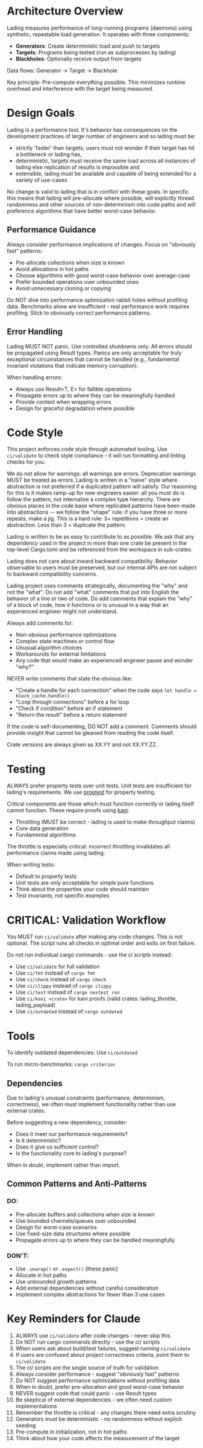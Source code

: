 # Architecture Overview

Lading measures performance of long-running programs (daemons) using synthetic,
repeatable load generation. It operates with three components:

- **Generators**: Create deterministic load and push to targets
- **Targets**: Programs being tested (run as subprocesses by lading)
- **Blackholes**: Optionally receive output from targets

Data flows: Generator → Target → Blackhole

Key principle: Pre-compute everything possible. This minimizes runtime overhead
and interference with the target being measured.

# Design Goals

Lading is a performance tool. It's behavior has consequences on the development
practices of large number of engineers and so lading must be:

* strictly 'faster' than targets, users must not wonder if their target has hit
  a bottleneck or lading has,
* deterministic, targets must receive the same load across all instances of
  lading else replication of results is impossible and
* extensible, lading must be available and capable of being extended for a
  variety of use-cases.

No change is valid to lading that is in conflict with these goals. In specific
this means that lading will pre-allocate where possible, will explicitly thread
randomness and other sources of non-determinism into code paths and will
preference algorithms that have better worst-case behavior.

## Performance Guidance

Always consider performance implications of changes. Focus on "obviously fast" patterns:
- Pre-allocate collections when size is known
- Avoid allocations in hot paths
- Choose algorithms with good worst-case behavior over average-case
- Prefer bounded operations over unbounded ones
- Avoid unnecessary cloning or copying

Do NOT dive into performance optimization rabbit holes without profiling data.
Benchmarks alone are insufficient - real performance work requires profiling.
Stick to obviously correct performance patterns.

## Error Handling

Lading MUST NOT panic. Use controlled shutdowns only. All errors should be
propagated using Result types. Panics are only acceptable for truly exceptional
circumstances that cannot be handled (e.g., fundamental invariant violations that
indicate memory corruption).

When handling errors:
- Always use Result<T, E> for fallible operations
- Propagate errors up to where they can be meaningfully handled
- Provide context when wrapping errors
- Design for graceful degradation where possible

# Code Style

This project enforces code style through automated tooling. Use `ci/validate` to
check style compliance - it will run formatting and linting checks for you.

We do not allow for warnings: all warnings are errors. Deprecation warnings MUST
be treated as errors. Lading is written in a "naive" style where abstraction is
not preferred if a duplicated pattern will satisfy. Our reasoning for this is it
makes ramp-up for new engineers easier: all you must do is follow the pattern,
not internalize a complex type hierarchy. There are obvious places in the code
base where replicated patterns have been made into abstractions -- we follow the
"shape" rule: if you have three or more repeats, make a jig. This is a hard rule:
3+ repetitions = create an abstraction. Less than 3 = duplicate the pattern.

Lading is written to be as easy to contribute to as possible. We ask that any
dependency used in the project in more than one crate be present in the
top-level Cargo.toml and be referenced from the workspace in sub-crates.

Lading does not care about inward backward compatibility. Behavior observable to
users must be preserved, but our internal APIs are not subject to backward
compatibility concerns.

Lading project uses comments strategically, documenting the "why" and not the
"what". Do not add "what" comments that put into English the behavior of a line
or two of code. Do add comments that explain the "why" of a block of code, how
it functions or is unusual in a way that an experienced engineer might not
understand.

Always add comments for:
- Non-obvious performance optimizations
- Complex state machines or control flow
- Unusual algorithm choices
- Workarounds for external limitations
- Any code that would make an experienced engineer pause and wonder "why?"

NEVER write comments that state the obvious like:
- "Create a handle for each connection" when the code says `let handle = block_cache.handle()`
- "Loop through connections" before a for loop
- "Check if condition" before an if statement
- "Return the result" before a return statement

If the code is self-documenting, DO NOT add a comment. Comments should provide
insight that cannot be gleaned from reading the code itself.

Crate versions are always given as XX.YY and not XX.YY.ZZ.

# Testing

ALWAYS prefer property tests over unit tests. Unit tests are insufficient for
lading's requirements. We use [proptest](https://github.com/proptest-rs/proptest)
for property testing.

Critical components are those which must function correctly or lading itself
cannot function. These require proofs using [kani](https://github.com/model-checking/kani):
- Throttling (MUST be correct - lading is used to make throughput claims)
- Core data generation
- Fundamental algorithms

The throttle is especially critical: incorrect throttling invalidates all
performance claims made using lading.

When writing tests:
- Default to property tests
- Unit tests are only acceptable for simple pure functions
- Think about the properties your code should maintain
- Test invariants, not specific examples

# CRITICAL: Validation Workflow

You MUST run `ci/validate` after making any code changes. This is not optional.
The script runs all checks in optimal order and exits on first failure.

Do not run individual cargo commands - use the ci scripts instead:
- Use `ci/validate` for full validation
- Use `ci/fmt` instead of `cargo fmt`
- Use `ci/check` instead of `cargo check`
- Use `ci/clippy` instead of `cargo clippy`
- Use `ci/test` instead of `cargo nextest run`
- Use `ci/kani <crate>` for kani proofs (valid crates: lading_throttle, lading_payload)
- Use `ci/outdated` instead of `cargo outdated`

# Tools

To identify outdated dependencies: Use `ci/outdated`

To run micro-benchmarks: `cargo criterion`

## Dependencies

Due to lading's unusual constraints (performance, determinism, correctness),
we often must implement functionality rather than use external crates.

Before suggesting a new dependency, consider:
- Does it meet our performance requirements?
- Is it deterministic?
- Does it give us sufficient control?
- Is the functionality core to lading's purpose?

When in doubt, implement rather than import.

## Common Patterns and Anti-Patterns

### DO:
- Pre-allocate buffers and collections when size is known
- Use bounded channels/queues over unbounded
- Design for worst-case scenarios
- Use fixed-size data structures where possible
- Propagate errors up to where they can be handled meaningfully

### DON'T:
- Use `.unwrap()` or `.expect()` (these panic)
- Allocate in hot paths
- Use unbounded growth patterns
- Add external dependencies without careful consideration
- Implement complex abstractions for fewer than 3 use cases

# Key Reminders for Claude

1. ALWAYS use `ci/validate` after code changes - never skip this
2. Do NOT run cargo commands directly - use the ci/ scripts
3. When users ask about build/test failures, suggest running `ci/validate`
4. If users are confused about project correctness criteria, point them to `ci/validate`
5. The ci/ scripts are the single source of truth for validation
6. Always consider performance - suggest "obviously fast" patterns
7. Do NOT suggest performance optimizations without profiling data
8. When in doubt, prefer pre-allocation and good worst-case behavior
9. NEVER suggest code that could panic - use Result types
10. Be skeptical of external dependencies - we often need custom implementations
11. Remember the throttle is critical - any changes there need extra scrutiny
12. Generators must be deterministic - no randomness without explicit seeding
13. Pre-compute in initialization, not in hot paths
14. Think about how your code affects the measurement of the target
